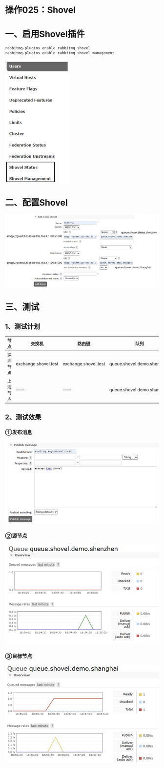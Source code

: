 # 操作025：Shovel

# 一、启用Shovel插件

```shell
rabbitmq-plugins enable rabbitmq_shovel
rabbitmq-plugins enable rabbitmq_shovel_management
```

![image-20240425184237327](./assets/image-20240425184237327.png)



# 二、配置Shovel

![image-20240425185107197](./assets/image-20240425185107197.png)



# 三、测试

## 1、测试计划

| 节点     | 交换机               | 路由键               | 队列                       |
| -------- | -------------------- | -------------------- | -------------------------- |
| 深圳节点 | exchange.shovel.test | exchange.shovel.test | queue.shovel.demo.shenzhen |
| 上海节点 | ——                   | ——                   | queue.shovel.demo.shanghai |



## 2、测试效果

### ①发布消息

![image-20240425185349525](./assets/image-20240425185349525.png)



### ②源节点

![image-20240425185519801](./assets/image-20240425185519801.png)



### ③目标节点

![image-20240425185729887](./assets/image-20240425185729887.png)

